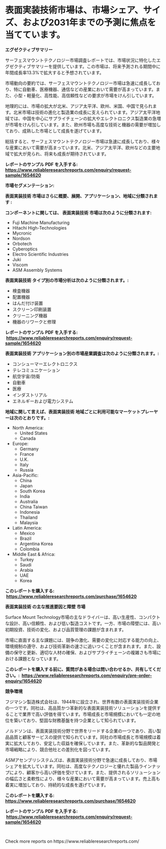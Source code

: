 <p><h1>表面実装技術市場は、市場シェア、サイズ、および2031年までの予測に焦点を当てています。</h1></p><p><strong>エグゼクティブサマリー</strong></p>
<p><p>サーフェスマウントテクノロジー市場調査レポートでは、市場状況に特化したエグゼクティブサマリーを提供しています。この市場は、将来予測される期間中に年間成長率13.3%で拡大すると予想されています。</p><p>市場動向の要約では、サーフェスマウントテクノロジー市場は急速に成長しており、特に自動車、医療機器、通信などの産業において需要が高まっています。また、小型・軽量化、高性能、高信頼性などの要求が市場をけん引しています。</p><p>地理的には、市場の拡大が北米、アジア太平洋、欧州、米国、中国で見られます。北米市場は技術の進化と製造業の成長に支えられています。アジア太平洋地域では、中国を中心にサプライチェーンの拡大やエレクトロニクス製造業の急増が市場をけん引しています。また、欧州市場も高度な技術と機器の需要が増加しており、成熟した市場として成長を遂げています。</p><p>総括すると、サーフェスマウントテクノロジー市場は急速に成長しており、様々な産業において需要が高まっています。北米、アジア太平洋、欧州などの主要地域で拡大が見られ、将来も成長が期待されています。</p></p>
<p><strong>レポートのサンプル PDF を入手する: <a href="https://www.reliableresearchreports.com/enquiry/request-sample/1654620">https://www.reliableresearchreports.com/enquiry/request-sample/1654620</a></strong></p>
<p><strong>市場セグメンテーション:</strong></p>
<p><strong> 表面実装技術 市場はさらに概要、展開、アプリケーション、地域に分類されます :</strong></p>
<p><strong>コンポーネントに関しては、 表面実装技術 市場は次のように分類されます: &nbsp;</strong></p>
<p><ul><li>Fuji Machine Manufacturing</li><li>Hitachi High-Technologies</li><li>Mycronic</li><li>Nordson</li><li>Orbotech</li><li>Cyberoptics</li><li>Electro Scientific Industries</li><li>Juki</li><li>Viscom</li><li>ASM Assembly Systems</li></ul></p>
<p><strong> 表面実装技術 タイプ別の市場分析は次のように分類されます。:</strong></p>
<p><ul><li>検査機器</li><li>配置機器</li><li>はんだ付け装置</li><li>スクリーン印刷装置</li><li>クリーニング機器</li><li>機器のリワークと修理</li></ul></p>
<p><strong>レポートのサンプル PDF を入手する: &nbsp;<a href="https://www.reliableresearchreports.com/enquiry/request-sample/1654620">https://www.reliableresearchreports.com/enquiry/request-sample/1654620</a></strong></p>
<p><strong> 表面実装技術 アプリケーション別の市場産業調査は次のように分類されます。:</strong></p>
<p><ul><li>コンシューマーエレクトロニクス</li><li>テレコミュニケーション</li><li>航空宇宙/防衛</li><li>自動車</li><li>医療</li><li>インダストリアル</li><li>エネルギーおよび電力システム</li></ul></p>
<p><strong>地域に関して言えば、表面実装技術 地域ごとに利用可能なマーケットプレーヤーは次のとおりです。:</strong></p>
<p><ul>
    <li>
        North America:
        <ul>
            <li>United States</li>
            <li>Canada</li>
        </ul>
    </li>
    <li>
        Europe:
        <ul>
            <li>Germany</li>
            <li>France</li>
            <li>U.K.</li>
            <li>Italy</li>
            <li>Russia</li>
        </ul>
    </li>
    <li>
        Asia-Pacific:
        <ul>
            <li>China</li>
            <li>Japan</li>
            <li>South Korea</li>
            <li>India</li>
            <li>Australia</li>
            <li>China Taiwan</li>
            <li>Indonesia</li>
            <li>Thailand</li>
            <li>Malaysia</li>
        </ul>
    </li>
    <li>
        Latin America:
        <ul>
            <li>Mexico</li>
            <li>Brazil</li>
            <li>Argentina Korea</li>
            <li>Colombia</li>
        </ul>
    </li>
    <li>
        Middle East & Africa:
        <ul>
            <li>Turkey</li>
            <li>Saudi</li>
            <li>Arabia</li>
            <li>UAE</li>
            <li>Korea</li>
        </ul>
    </li>
    </ul></p>
<p><strong>このレポートを購入する: &nbsp;<a href="https://www.reliableresearchreports.com/purchase/1654620">https://www.reliableresearchreports.com/purchase/1654620</a></strong></p>
<p><strong>表面実装技術 の主な推進要因と障壁 市場</strong></p>
<p><p>Surface Mount Technology市場の主なドライバーは、高い生産性、コンパクトな設計、高い信頼性、および低い製造コストです。一方、市場の障壁には、高い初期投資、技術の変化、および品質管理の課題が含まれます。</p><p>市場に直面する主な課題には、競争の激化、需要の変化に対応する能力の向上、環境規制の遵守、および技術革新の速さに追いつくことが含まれます。また、設備の保守と更新、適切な人材の確保、およびサプライチェーンの複雑さも市場における課題となっています。</p></p>
<p><strong>このレポートを購入する前に、質問がある場合は問い合わせるか、共有してください。:&nbsp; <a href="https://www.reliableresearchreports.com/enquiry/pre-order-enquiry/1654620">https://www.reliableresearchreports.com/enquiry/pre-order-enquiry/1654620</a></strong></p>
<p><strong>競争環境</strong></p>
<p><p>フジマシン製造株式会社は、1944年に設立され、世界有数の表面実装技術企業の一つです。同社は、高品質かつ革新的な表面実装技術ソリューションを提供することで業界で高い評価を得ています。市場成長と市場規模においても一定の地位を築いており、堅固な財務基盤を持つ企業として知られています。</p><p>ノルドソンは、表面実装技術分野で世界をリードする企業の一つであり、高い製品品質と顧客サービスの提供で知られています。同社の市場成長と市場規模は着実に拡大しており、安定した収益を確保しています。また、革新的な製品開発と市場戦略により、競合他社との差別化を図っています。</p><p>ASMアセンブリシステムズは、表面実装技術分野で急速に成長しており、市場シェアを拡大しています。同社は、高度なテクノロジーと優れた製品ラインナップにより、顧客から高い評価を受けています。また、提供されるソリューションの幅広さと柔軟性により、様々な産業において需要が高まっています。売上高も着実に増加しており、持続的な成長を遂げています。</p></p>
<p><strong>このレポートを購入する: &nbsp; <a href="https://www.reliableresearchreports.com/purchase/1654620">https://www.reliableresearchreports.com/purchase/1654620</a></strong></p>
<p><strong>レポートのサンプル PDF を入手する: &nbsp;<a href="https://www.reliableresearchreports.com/enquiry/request-sample/1654620">https://www.reliableresearchreports.com/enquiry/request-sample/1654620</a></strong><strong></strong></p>
<p>&nbsp;</p>
<p>Check more reports on https://www.reliableresearchreports.com/</p>
